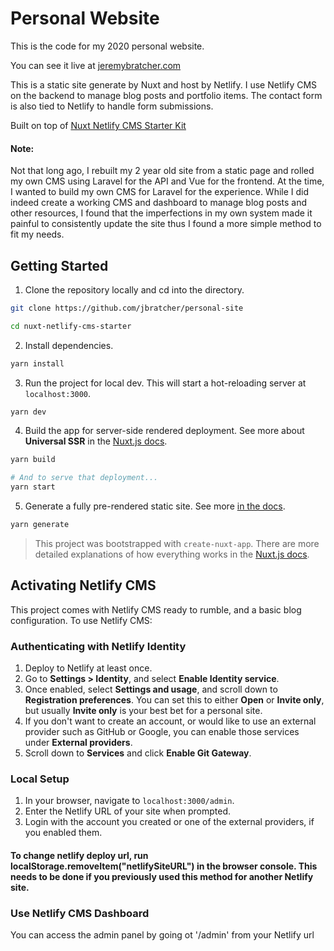 # Personal Website

This is the code for my 2020 personal website.

You can see it live at [jeremybratcher.com](https://jeremybratcher.com/contact)

This is a static site generate by Nuxt and host by Netlify.  I use Netlify CMS on the backend to manage blog posts and portfolio items.  The contact form is also tied to Netlify to handle form submissions.

Built on top of [Nuxt Netlify CMS Starter Kit](https://github.com/jbratcher/nuxt-netlify-cms-starter-kit)

#### Note:

Not that long ago, I rebuilt my 2 year old site from a static page and rolled my own CMS using Laravel for the API and Vue for the frontend.  At the time, I wanted to build my own CMS for Laravel for the experience.  While I did indeed create a working CMS and dashboard to manage blog posts and other resources, I found that the imperfections in my own system made it painful to consistently update the site thus I found a more simple method to fit my needs.

## Getting Started

1. Clone the repository locally and cd into the directory.

```bash
git clone https://github.com/jbratcher/personal-site

cd nuxt-netlify-cms-starter
```

2. Install dependencies.

```bash
yarn install
```

3. Run the project for local dev. This will start a hot-reloading server at `localhost:3000`.

```bash
yarn dev
```

4. Build the app for server-side rendered deployment. See more about **Universal SSR** in the [Nuxt.js docs](https://nuxtjs.org/guide#server-rendered-universal-ssr-).

```bash
yarn build

# And to serve that deployment...
yarn start
```

5. Generate a fully pre-rendered static site. See more [in the docs](https://nuxtjs.org/guide#static-generated-pre-rendering-).

```bash
yarn generate
```

> This project was bootstrapped with `create-nuxt-app`. There are more detailed explanations of how everything works in the [Nuxt.js docs](https://nuxtjs.org).

## Activating Netlify CMS

This project comes with Netlify CMS ready to rumble, and a basic blog configuration. To use Netlify CMS:

### Authenticating with Netlify Identity

1. Deploy to Netlify at least once.
2. Go to **Settings > Identity**, and select **Enable Identity service**.
3. Once enabled, select **Settings and usage**, and scroll down to **Registration preferences**. You can set this to either **Open** or **Invite only**, but usually **Invite only** is your best bet for a personal site.
4. If you don't want to create an account, or would like to use an external provider such as GitHub or Google, you can enable those services under **External providers**.
5. Scroll down to **Services** and click **Enable Git Gateway**.

### Local Setup

1. In your browser, navigate to `localhost:3000/admin`.
2. Enter the Netlify URL of your site when prompted.
3. Login with the account you created or one of the external providers, if you enabled them.

#### To change netlify deploy url, run localStorage.removeItem("netlifySiteURL") in the browser console. This needs to be done if you previously used this method for another Netlify site.

### Use Netlify CMS Dashboard

You can access the admin panel by going ot '/admin' from your Netlify url


